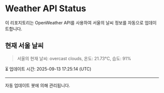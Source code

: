 
# Weather API Status

이 리포지토리는 OpenWeather API를 사용하여 서울의 날씨 정보를 자동으로 업데이트합니다.

## 현재 서울 날씨
> 서울의 현재 날씨: overcast clouds, 온도: 21.73°C, 습도: 91%

⏳ 업데이트 시간: 2025-09-13 17:25:14 (UTC)

---
자동 업데이트 봇에 의해 관리됩니다.
